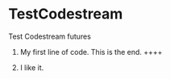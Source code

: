 # TestCodestream
Test Codestream futures

1. My first line of code. This is the end. ++++

2. I like it.
